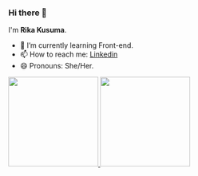 ### Hi there 👋

I'm **Rika Kusuma**.

- 🌱 I’m currently learning Front-end.  
- 📫 How to reach me: [Linkedin](https://www.linkedin.com/in/ni-made-rika-padeswari-kusuma-238a71207/)
- 😄 Pronouns: She/Her.

<p align="left">
<a href="https://github.com/rikakusumaa">
  <img height="180em" src="https://github-readme-stats-eight-theta.vercel.app/api?username=gilangadhan&show_icons=true&theme=algolia&include_all_commits=true&count_private=true"/>
  <img height="180em" src="https://github-readme-stats-eight-theta.vercel.app/api/top-langs/?username=gilangadhan&layout=compact&langs_count=8&theme=algolia"/>
</a>
</p>
